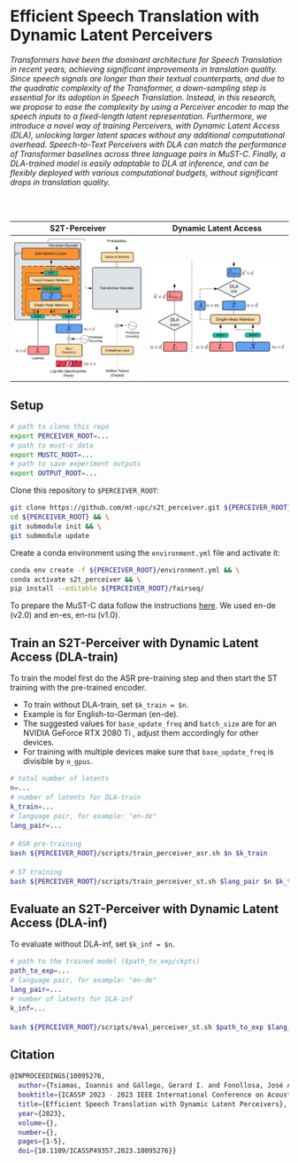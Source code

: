 # Efficient Speech Translation with Dynamic Latent Perceivers

<em>
Transformers have been the dominant architecture for Speech Translation in recent years, achieving significant improvements in translation quality. Since speech signals are longer than their textual counterparts, and due to the quadratic complexity of the Transformer, a down-sampling step is essential for its adoption in Speech Translation. Instead, in this research, we propose to ease the complexity by using a Perceiver encoder to map the speech inputs to a fixed-length latent representation. Furthermore, we introduce a novel way of training Perceivers, with Dynamic Latent Access (DLA), unlocking larger latent spaces without any additional computational overhead. Speech-to-Text Perceivers with DLA can match the performance of Transformer baselines across three language pairs in MuST-C. Finally, a DLA-trained model is easily adaptable to DLA at inference, and can be flexibly deployed with various computational budgets, without significant drops in translation quality.
</em>

<br/><br/>

S2T-Perceiver |  Dynamic Latent Access
:-------------------------:|:-------------------------:
![](figures/s2t-Perceiver.jpg)  |  ![](figures/DLA.jpg)

## Setup

```bash
# path to clone this repo
export PERCEIVER_ROOT=...
# path to must-c data
export MUSTC_ROOT=...
# path to save experiment outputs
export OUTPUT_ROOT=...
```

Clone this repository to `$PERCEIVER_ROOT`:

```bash
git clone https://github.com/mt-upc/s2t_perceiver.git ${PERCEIVER_ROOT} && \
cd ${PERCEIVER_ROOT} && \
git submodule init && \
git submodule update
```

Create a conda environment using the `environment.yml` file and activate it:

```bash
conda env create -f ${PERCEIVER_ROOT}/environment.yml && \
conda activate s2t_perceiver && \
pip install --editable ${PERCEIVER_ROOT}/fairseq/
```

To prepare the MuST-C data follow the instructions [here](https://github.com/facebookresearch/fairseq/blob/main/examples/speech_to_text/docs/mustc_example.md#data-preparation). We used en-de (v2.0) and en-es, en-ru (v1.0).

## Train an S2T-Perceiver with Dynamic Latent Access (DLA-train)

To train the model first do the ASR pre-training step and then start the ST training with the pre-trained encoder.

- To train without DLA-train, set `$k_train = $n`.
- Example is for English-to-German (en-de).
- The suggested values for `base_update_freq` and `batch_size` are for an NVIDIA GeForce RTX 2080 Ti
, adjust them accordingly for other devices.
- For training with multiple devices make sure that `base_update_freq` is divisible by `n_gpus`.

```bash
# total number of latents
n=...
# number of latents for DLA-train
k_train=...
# language pair, for example: "en-de"
lang_pair=...

# ASR pre-training
bash ${PERCEIVER_ROOT}/scripts/train_perceiver_asr.sh $n $k_train

# ST training
bash ${PERCEIVER_ROOT}/scripts/train_perceiver_st.sh $lang_pair $n $k_train
```

## Evaluate an S2T-Perceiver with Dynamic Latent Access (DLA-inf)

To evaluate without DLA-inf, set `$k_inf = $n`.

```bash
# path to the trained model ($path_to_exp/ckpts)
path_to_exp=...
# language pair, for example: "en-de"
lang_pair=...
# number of latents for DLA-inf
k_inf=...

bash ${PERCEIVER_ROOT}/scripts/eval_perceiver_st.sh $path_to_exp $lang_pair $k_inf
```

## Citation

```bash
@INPROCEEDINGS{10095276,
  author={Tsiamas, Ioannis and Gállego, Gerard I. and Fonollosa, José A. R. and Costa-jussà, Marta R.},
  booktitle={ICASSP 2023 - 2023 IEEE International Conference on Acoustics, Speech and Signal Processing (ICASSP)}, 
  title={Efficient Speech Translation with Dynamic Latent Perceivers}, 
  year={2023},
  volume={},
  number={},
  pages={1-5},
  doi={10.1109/ICASSP49357.2023.10095276}}
```
